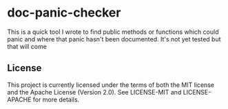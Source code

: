# doc-panic-checker

This is a quick tool I wrote to find public methods or functions which could
panic and where that panic hasn't been documented. It's not yet tested but
that will come

## License

This project is currently licensed under the terms of both the MIT license and
the Apache License (Version 2.0). See LICENSE-MIT and LICENSE-APACHE for more 
details.

